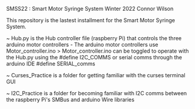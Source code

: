 SMSS22 : Smart Motor Syringe System
Winter 2022
Connor Wilson 

This repository is the lastest installment for the Smart Motor Syringe System.

~ Hub.py is the Hub controller file (raspberry Pi) that controls the three arduino motor controllers
	- The arduino motor controllers use Motor_controller.ino
		> Motor_controller.ino can be toggled to operate with the Hub.py using the #define I2C_COMMS
			or serial comms through the arduino IDE #define SERIAL_comms
			
~ Curses_Practice is a folder for getting familiar with the curses terminal GUI 

~ I2C_Practice is a folder for becoming familiar with I2C comms between the raspberry Pi's SMBus and arduino Wire libraries 



